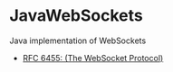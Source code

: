 # JavaWebSockets

Java implementation of WebSockets

- [RFC 6455: (The WebSocket Protocol)](https://datatracker.ietf.org/doc/html/rfc6455)


